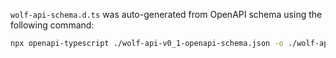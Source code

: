`wolf-api-schema.d.ts` was auto-generated from OpenAPI schema using the following command:

```bash
npx openapi-typescript ./wolf-api-v0_1-openapi-schema.json -o ./wolf-api-schema.d.ts
```
